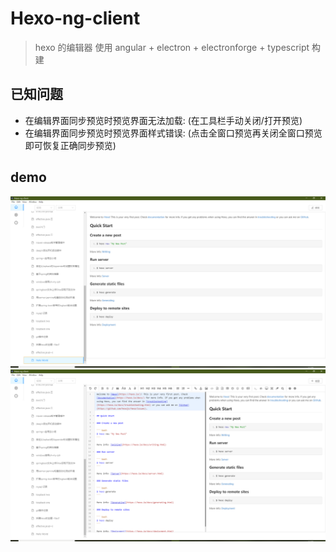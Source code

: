 # Hexo-ng-client

> hexo 的编辑器 使用 angular + electron + electronforge + typescript 构建

## 已知问题
 
- 在编辑界面同步预览时预览界面无法加载: (在工具栏手动关闭/打开预览)
- 在编辑界面同步预览时预览界面样式错误: (点击全窗口预览再关闭全窗口预览即可恢复正确同步预览)



## demo

![](demo/demo1.png)  
![](demo/demo2.png)